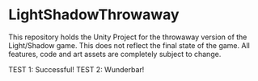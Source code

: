 # LightShadowThrowaway
This repository holds the Unity Project for the throwaway version of the Light/Shadow game. This does not reflect the final state of the game. All features, code and art assets are completely subject to change.

TEST 1: Successful!
TEST 2: Wunderbar!